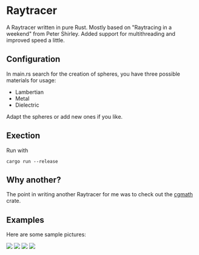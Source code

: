 # Raytracer
A Raytracer written in pure Rust.
Mostly based on "Raytracing in a weekend" from Peter Shirley.
Added support for multithreading and improved speed a little.

## Configuration
In main.rs search for the creation of spheres, you have three possible materials for usage:
- Lambertian
- Metal
- Dielectric

Adapt the spheres or add new ones if you like.

## Exection
Run with 
```
cargo run --release
```

## Why another?

The point in writing another Raytracer for me was to check out the [cgmath](https://crates.io/crates/cgmath) crate.

## Examples

Here are some sample pictures:

![](https://github.com/TheSovietStorm/RayTracer/blob/master/image%202.png)
![](https://github.com/TheSovietStorm/RayTracer/blob/master/image%209.png)
![](https://github.com/TheSovietStorm/RayTracer/blob/master/image%2010.png)
![](https://github.com/TheSovietStorm/RayTracer/blob/master/image%2011.png)





